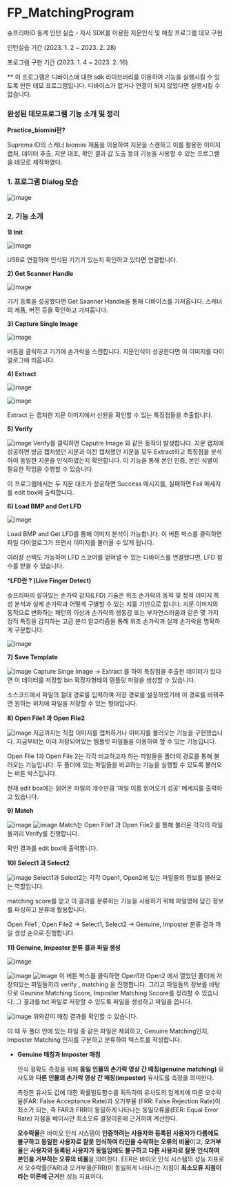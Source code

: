 # FP_MatchingProgram
슈프리마ID 동계 인턴 실습 - 자사 SDK를 이용한 지문인식 및 매칭 프로그램 데모 구현

인턴실습 기간 (2023. 1. 2 ~ 2023. 2. 28)

프로그램 구현 기간 (2023. 1. 4 ~ 2023. 2. 16) 

** 이 프로그램은 디바이스에 대한 sdk 라이브러리를 이용하여 기능을 실행시킬 수 있도록 만든 데모 프로그램입니다. 디바이스가 없거나 연결이 되지 않았다면 실행시킬 수 없습니다.

### 완성된 데모프로그램 기능 소개 및 정리

**Practice_biomini란?**

Suprema ID의 스캐너 biomini 제품을 이용하여 지문을 스캔하고 이를 활용한 이미지 캡처, 데이터 추출, 지문 대조, 확인 결과 값 도출 등의 기능을 사용할 수 있는 프로그램을 데모로 제작하였다. 

### 1. 프로그램 Dialog 모습

![image](https://user-images.githubusercontent.com/82880442/219286159-6c3e22eb-fa58-4626-97b0-7143ce65de20.png)

 

### 2. 기능 소개

**1) Init**  

![image](https://user-images.githubusercontent.com/82880442/219286230-da0fd01c-7a23-4955-a903-750483b8f0f0.png)

USB로 연결하여 인식된 기기가 있는지 확인하고 있다면 연결합니다. 

**2) Get Scanner Handle**

![image](https://user-images.githubusercontent.com/82880442/219286266-8f190e23-d560-4f1f-8b73-eb150e075946.png)

기기 등록을 성공했다면 Get Sxanner Handle을  통해 디바이스를 가져옵니다.  스캐너의 제품, 버전 등을 확인하고 가져옵니다. 

**3) Capture Single Image** 

![image](https://user-images.githubusercontent.com/82880442/219286309-7bdbc85b-3646-45e5-ac60-6d3ff1c62b0e.png)

버튼을 클릭하고 기기에 손가락을 스캔합니다. 지문인식이 성공한다면 이 이미지를 다이얼로그에 띄웁니다. 

**4) Extract**

![image](https://user-images.githubusercontent.com/82880442/219286338-c9f6c7fe-3b4e-46ca-bdae-c7a5768e8d26.png)

![image](https://user-images.githubusercontent.com/82880442/219286370-ddaf3459-f686-4b5b-9a97-3a6ff3c7a2ec.png)

Extract 는 캡처한 지문 이미지에서 신원을 확인할 수 있는 특징점들을 추출합니다. 

**5) Verify**

![image](https://user-images.githubusercontent.com/82880442/219286408-6a72e54e-0b52-404d-bbc3-4bc77b7e7416.png)
Verify를 클릭하면 Caputre Image 와 같은 동작이 발생합니다.  지문 캡처에 성공하면 방금 캡처했던 지문과 이전 캡처했던 지문을 모두 Extract하고 특징점을 분석하여 동일한 지문을 인식하였는지 확인합니다. 이 기능을 통해 본인 인증, 본인 식별이 필요한 작업을 수행할 수 있습니다. 

이 프로그램에서는 두 지문 대조가 성공하면 Success 메시지를, 실패하면 Fail 메세지를 edit box에 출력합니다. 

**6) Load BMP and Get LFD** 

![image](https://user-images.githubusercontent.com/82880442/219286450-1da63132-5109-4423-bcf8-fdc5ca507a38.png)


Load BMP and Get LFD를 통해 이미지 분석이 가능합니다. 이 버튼 박스를 클릭하면 파일 다이얼로그가 뜨면서 이미지를 불러올 수 있게 됩니다. 

여러장 선택도 가능하며 LFD 스코어를 얻어낼 수 있는 디바이스를 연결했다면, LFD 점수를 받을 수 있습니다.

***LFD란 ? (Live Finger Detect)**

슈프리마의 살아있는 손가락 감지(LFD) 기술은 위조 손가락의 동적 및 정적 이미지 특성 분석과 실제 손가락과 어떻게 구별할 수 있는 지를 기반으로 합니다. 지문 이미지의 동적으로 변화하는 패턴의 이상과 손가락의 생동감 또는 부자연스러움과 같은 몇 가지 정적 특징을 감지하는 고급 분석 알고리즘을 통해 위조 손가락과 실제 손가락을 명확하게 구분합니다.

![image](https://user-images.githubusercontent.com/82880442/219286511-f2ad587b-fa25-4989-b2de-038074e490a2.png)

**7) Save Template**

![image](https://user-images.githubusercontent.com/82880442/219286545-b2ca4c4b-a724-4bf3-91ad-a2450083d076.png)
Capture Singe Image → Extract 를 하여 특징점을 추출한 데이터가 있다면 이 데이터를 저장할 bin 확장자형태의 템플릿 파일을 생성할 수 있습니다. 

소스코드에서 파일의 절대 경로를 입력하여 저장 경로를 설정하였기에 이 경로를 바꿔주면 원하는 위치에 파일을 저장할 수 있는 형태입니다. 

**8) Open File1 과 Open File2**

![image](https://user-images.githubusercontent.com/82880442/219286575-8a8155a0-f21c-42f8-93e4-453a6d39cf86.png)
지금까지는 직접 이미지를 캡처하거나 이미지를 불러오는 기능을 구현했습니다. 지금부터는 이미 저장되어있는 템플릿 파일들을 이용하여 할 수 있는 기능입니다. 

Open File 1과 Open File 2는 각각 비교하고자 하는 파일들을 폴더의 경로를 통해 불러오는 기능입니다. 두 폴더에 있는 파일들을 비교하는 기능을 실행할 수 있도록 불러오는 버튼 박스입니다.  

현재 edit box에는 읽어온 파일의 개수만큼 ‘파일 이름 읽어오기 성공‘ 메세지를 출력하고 있습니다.

**9) Match** 

![image](https://user-images.githubusercontent.com/82880442/219286629-0ea3e1a2-457e-4fba-87d3-56cc3faebedb.png)
![image](https://user-images.githubusercontent.com/82880442/219286652-f62b2551-2062-4c72-8560-efdef45b065f.png)
Match는 Open File1 과 Open File2 를 통해 불러온 각각의 파일들끼리 Verify를 진행합니다.

확인 결과를 edit box에 출력합니다. 

**10) Select1 과 Select2**

![image](https://user-images.githubusercontent.com/82880442/219286674-09ef79b4-7998-4823-9855-ebac4762bc56.png)
Select1과 Select2는 각각 Open1, Open2에 있는 파일들의 정보를 불러오는 역할입니다. 

matching score를 얻고 이 결과를 분류하는 기능을 사용하기 위해 파일명에 담긴 정보를 파싱하고 분류에 활용합니다. 

Open File1 , Open File2 → Select1, Select2 → Genuine, Imposter 분류 결과 파일 생성 순으로 진행합니다.

**11) Genuine, Imposter 분류 결과 파일 생성**

![image](https://user-images.githubusercontent.com/82880442/219286702-6af15ba8-6205-495f-84bc-e0e207de4678.png)

![image](https://user-images.githubusercontent.com/82880442/219286737-ebe3eb0c-c15e-451f-a6eb-a3cf1da1d49d.png)
![image](https://user-images.githubusercontent.com/82880442/219286792-9c030749-5808-4887-ba99-d793687ff46e.png)
이 버튼 박스를 클릭하면 Open1과 Open2 에서 열었던 폴더에 저장되있는 파일들끼리 verify , matching 을 진행합니다. 그리고 파일들의 정보를 바탕으로 Geunine Matching Score, Imposter Matching Sccore를 정리할 수 있습니다. 그 결과를 txt 파일로 저장할 수 있도록 파일을 생성하고 파일을 씁니다. 

![image](https://user-images.githubusercontent.com/82880442/219286822-d8262eb1-367e-4b35-ab39-82f5abd0b04f.png)
위와같이 매칭 결과를 확인할 수 있습니다. 

이 때 두 폴더 안에 있는 파일 중 같은 파일은 제외하고, Genuine Matching인지, Imposter Matching 인지를 구분하고 분류하여 텍스트를 작성합니다. 

- **Genuine 매칭과 Imposter 매칭**
    
    인식 정확도 측정을 위해 **동일 인물의 손가락 영상 간 매칭(genuine matching)** 유사도와 **다른 인물의 손가락 영상 간 매칭(imposter)** 유사도를  측정을 의미한다. 
    
    측정한 유사도 값에 대한 확률밀도함수를 획득하여 유사도의 임계치에 따른 오수락율(FAR: False Acceptance Rate)과 오거부율 (FRR: False Rejection Rate)이 최소가 되는, 즉 FAR과 FRR이 동일하게 나타나는 동일오류율(EER: Equal Error Rate) 지점을 베이시안 최소오류 결정이론에 근거하여 계산한다. 
    
    **오수락율**은 바이오 인식 시스템이 **인증하려는 사용자와 등록된 사용자가 다름에도 불구하고 동일한 사용자로 잘못 인식하여 타인을 수락하는 오류의 비율**이고, **오거부율**은 **사용자와 등록된 사용자가 동일임에도 불구하고 다른 사용자로 잘못 인식하여 본인을 거부하는 오류의 비율**을 의미한다. EER은 바이오 인식 시스템의 성능 지표로서 오수락률(FAR)과 오거부율(FRR)이 동일하게 나타나는 지점이 **최소오류 지점이라는 이론에 근거**한 성능 지표이다.
